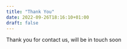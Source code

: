 ```yaml
---
title: "Thank You"
date: 2022-09-26T18:16:10+01:00
draft: false
---
```


Thank you for contact us, will be in touch soon
